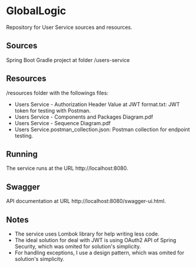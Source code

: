 # GlobalLogic
Repository for User Service sources and resources.

## Sources
Spring Boot Gradle project at folder /users-service

## Resources
/resources folder with the followings files:

- Users Service - Authorization Header Value at JWT format.txt: JWT token for testing with Postman.
- Users Service - Components and Packages Diagram.pdf
- Users Service - Sequence Diagram.pdf
- Users Service.postman_collection.json: Postman collection for endpoint testing.

## Running

The service runs at the URL http://localhost:8080. 

## Swagger

API documentation at URL http://localhost:8080/swagger-ui.html.

## Notes

- The service uses Lombok library for help writing less code.
- The ideal solution for deal with JWT is using OAuth2 API of Spring Security, which was omited for solution's simplicity.
- For handling exceptions, I use a design pattern, which was omited for solution's simplicity.
